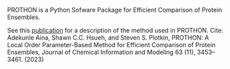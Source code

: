 
PROTHON is a Python Sofware Package for Efficient Comparison of Protein Ensembles. 

See this [publication](https://pubs.acs.org/doi/abs/10.1021/acs.jcim.3c00145) for a description of the method used in PROTHON.
Cite: Adekunle Aina, Shawn C.C. Hsueh, and Steven S. Plotkin, PROTHON: A Local Order Parameter-Based
Method for Efficient Comparison of Protein Ensembles, Journal of Chemical Information and Modeling 63 (11),
3453–3461. (2023)
